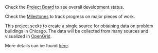 Check the [Project Board](https://waffle.io/Chicago/buildings) to see overall development status.

Check the [Milestones](https://github.com/Chicago/buildings/milestones) to track progress on major pieces of work.

This project seeks to create a single source for obtaining data on problem buildings in Chicago. The data will be collected from many sources and visualized in [OpenGrid](http://opengrid.io/).

More details can be found [here](https://github.com/Chicago/buildings/wiki).
